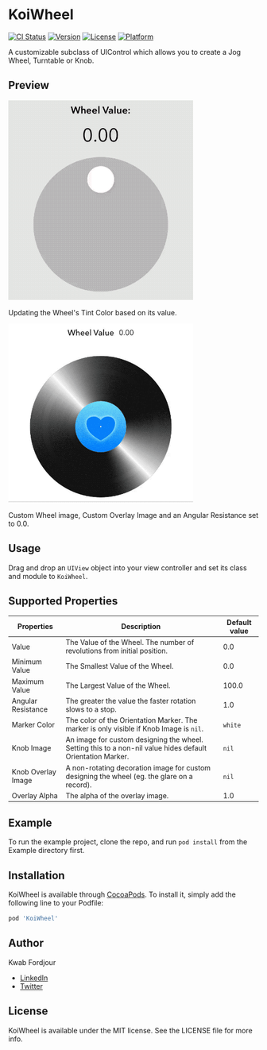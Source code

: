 # KoiWheel

[![CI Status](https://img.shields.io/travis/kwabford/KoiWheel.svg?style=flat)](https://travis-ci.org/kwabford/KoiWheel)
[![Version](https://img.shields.io/cocoapods/v/KoiWheel.svg?style=flat)](https://cocoapods.org/pods/KoiWheel)
[![License](https://img.shields.io/cocoapods/l/KoiWheel.svg?style=flat)](https://cocoapods.org/pods/KoiWheel)
[![Platform](https://img.shields.io/cocoapods/p/KoiWheel.svg?style=flat)](https://cocoapods.org/pods/KoiWheel)

A customizable subclass of UIControl which allows you to create a Jog Wheel, Turntable or Knob.

## Preview
![preview](Media/simple_color.gif)

Updating the Wheel's Tint Color based on its value.


![image](Media/image_example.gif)

Custom Wheel image, Custom Overlay Image and an Angular Resistance set to 0.0.
## Usage
Drag and drop an `UIView` object into your view controller and set its class and module to `KoiWheel`.

## Supported Properties
| Properties        | Description      | Default value  |
| ------------- |-------------| -----|
| Value      | The Value of the Wheel. The number of revolutions from initial position.     | 0.0 |
| Minimum Value      | The Smallest Value of the Wheel.     | 0.0 |
| Maximum Value      | The Largest Value of the Wheel.     | 100.0 |
| Angular Resistance      | The greater the value the faster rotation slows to a stop.     | 1.0 |
| Marker Color      | The color of the Orientation Marker. The marker is only visible if Knob Image is `nil`.     | `white` |
| Knob Image      | An image for custom designing the wheel. Setting this to a non-nil value hides default Orientation Marker.     | `nil` |
| Knob Overlay Image      | A non-rotating decoration image for custom designing the wheel (eg. the glare on a record).      | `nil` |
| Overlay Alpha      | The alpha of the overlay image.     | 1.0 |


## Example

To run the example project, clone the repo, and run `pod install` from the Example directory first.

## Installation

KoiWheel is available through [CocoaPods](https://cocoapods.org). To install
it, simply add the following line to your Podfile:

```ruby
pod 'KoiWheel'
```

## Author

Kwab Fordjour
- [LinkedIn](https://www.linkedin.com/in/kwab-fordjour-b872b229/)
- [Twitter](https://twitter.com/kwabford)

## License

KoiWheel is available under the MIT license. See the LICENSE file for more info.
